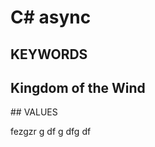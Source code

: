 # C# async

## KEYWORDS

  <h2>Kingdom of the Wind</h2>
	          <a href="images/fulls/05.jpg"></a>
## VALUES

fezgzr
g
df
g
dfg
df